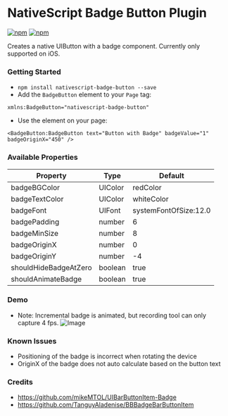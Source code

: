 # NativeScript Badge Button Plugin
[![npm](https://img.shields.io/npm/v/nativescript-badge-button.svg?maxAge=2592000?style=plastic)](https://www.npmjs.com/package/nativescript-badge-button) 
[![npm](https://img.shields.io/npm/dt/nativescript-badge-button.svg?maxAge=2592000?style=plastic)](https://www.npmjs.com/package/nativescript-badge-button)

Creates a native UIButton with a badge component. Currently only supported on iOS. 

### Getting Started
* `npm install nativescript-badge-button --save`
*  Add the `BadgeButton` element to your `Page` tag: 
```
xmlns:BadgeButton="nativescript-badge-button"
```
*  Use the element on your page: 
```
<BadgeButton:BadgeButton text="Button with Badge" badgeValue="1" badgeOriginX="450" />
```

### Available Properties
|Property|Type|Default|
|---|---|---|
badgeBGColor|UIColor|redColor
badgeTextColor|UIColor|whiteColor
badgeFont|UIFont|systemFontOfSize:12.0
badgePadding|number|6
badgeMinSize|number|8
badgeOriginX|number|0
badgeOriginY|number|-4
shouldHideBadgeAtZero|boolean|true
shouldAnimateBadge|boolean|true

### Demo
* Note: Incremental badge is animated, but recording tool can only capture 4 fps.
![Image](http://g.recordit.co/7HbsdiPnS1.gif)

### Known Issues
* Positioning of the badge is incorrect when rotating the device
* OriginX of the badge does not auto calculate based on the button text

### Credits
* https://github.com/mikeMTOL/UIBarButtonItem-Badge
* https://github.com/TanguyAladenise/BBBadgeBarButtonItem
